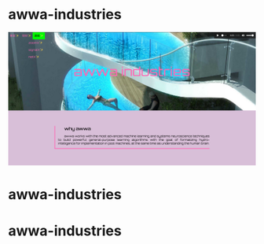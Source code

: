 # awwa-industries
![awwa-industries-home](https://github.com/laurapacis/awwa-industries/blob/master/awwa-industries-home.png?raw=true)
# awwa-industries
# awwa-industries
